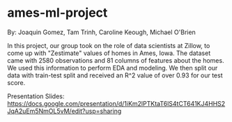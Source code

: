 # ames-ml-project

By: Joaquin Gomez, Tam Trinh, Caroline Keough, Michael O'Brien


In this project, our group took on the role of data scientists at Zillow, to come up with "Zestimate" values of homes in Ames, Iowa. The dataset came with 2580 observations and 81 columns of features about the homes. We used this information to perform EDA and modeling. We then split our data with train-test split and received an R^2 value of over 0.93 for our test score.


Presentation Slides: https://docs.google.com/presentation/d/1iKm2lPTKtaT6lS4tCT641KJ4HHS2JqA2uEm5NmOL5vM/edit?usp=sharing 